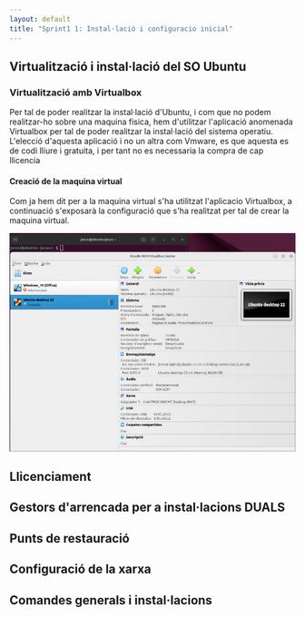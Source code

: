 ```yaml
---
layout: default
title: "Sprint1 1: Instal·lació i configuracio inicial"
---
```


## Virtualització i instal·lació del SO Ubuntu
### Virtualització amb Virtualbox

Per tal de poder realitzar la instal·lació d'Ubuntu, i com que no podem realitzar-ho sobre una maquina fisica, hem d'utilitzar l'aplicació anomenada Virtualbox per tal de poder realitzar la instal·lació del sistema operatiu. L'elecció d'aquesta aplicació i no un altra com Vmware, es que aquesta es de codi lliure i gratuita, i per tant no es necessaria la compra de cap llicencia

#### Creació de la maquina virtual

Com ja hem dit per a la maquina virtual s'ha utilitzat l'aplicacio Virtualbox, a continuació s'exposarà la configuració que s'ha realitzat per tal de crear la maquina virtual.

![Resum de les opcions aplicades a Virtualbox](imatges/pantalla_virtualbox.jpg)

## Llicenciament
## Gestors d'arrencada per a instal·lacions DUALS
## Punts de restauració
## Configuració de la xarxa
## Comandes generals i instal·lacions
